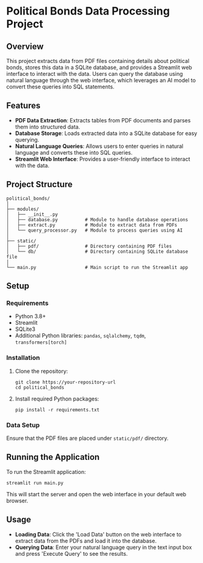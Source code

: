 
# Political Bonds Data Processing Project

## Overview
This project extracts data from PDF files containing details about political bonds, stores this data in a SQLite database, and provides a Streamlit web interface to interact with the data. Users can query the database using natural language through the web interface, which leverages an AI model to convert these queries into SQL statements.

## Features
- **PDF Data Extraction**: Extracts tables from PDF documents and parses them into structured data.
- **Database Storage**: Loads extracted data into a SQLite database for easy querying.
- **Natural Language Queries**: Allows users to enter queries in natural language and converts these into SQL queries.
- **Streamlit Web Interface**: Provides a user-friendly interface to interact with the data.

## Project Structure
```
political_bonds/
│
├── modules/
│   ├── __init__.py
│   ├── database.py          # Module to handle database operations
│   ├── extract.py           # Module to extract data from PDFs
│   └── query_processor.py   # Module to process queries using AI
│
├── static/
│   ├── pdf/                 # Directory containing PDF files
│   └── db/                  # Directory containing SQLite database file
│
└── main.py                  # Main script to run the Streamlit app
```

## Setup
### Requirements
- Python 3.8+
- Streamlit
- SQLite3
- Additional Python libraries: `pandas`, `sqlalchemy`, `tqdm`, `transformers[torch]`

### Installation
1. Clone the repository:
   ```
   git clone https://your-repository-url
   cd political_bonds
   ```

2. Install required Python packages:
   ```
   pip install -r requirements.txt
   ```

### Data Setup
Ensure that the PDF files are placed under `static/pdf/` directory.

## Running the Application
To run the Streamlit application:
```
streamlit run main.py
```
This will start the server and open the web interface in your default web browser.

## Usage
- **Loading Data**: Click the 'Load Data' button on the web interface to extract data from the PDFs and load it into the database.
- **Querying Data**: Enter your natural language query in the text input box and press 'Execute Query' to see the results.

